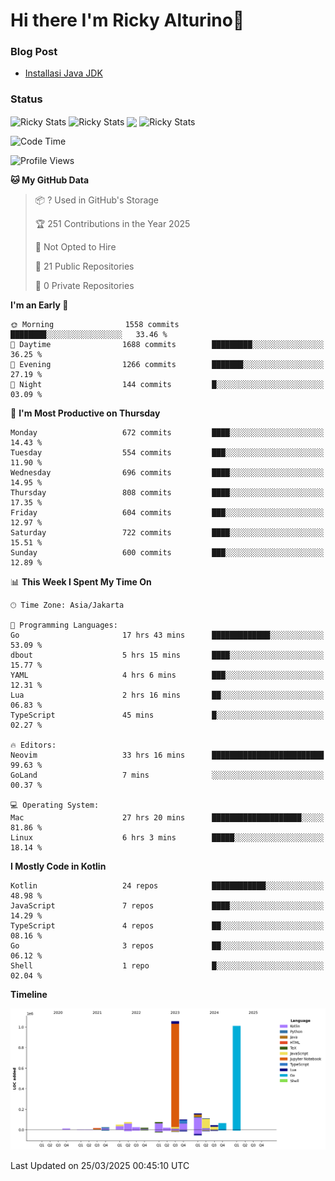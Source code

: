 # Hi there I'm Ricky Alturino👋

### Blog Post

<!-- BLOG-POST-LIST:START -->

- [Installasi Java JDK](https://onirutla.medium.com/installasi-java-jdk-ec701beeb5cb?source=rss-d9d81c918cc9------2)
<!-- BLOG-POST-LIST:END -->

### Status

<img align="center" alt="Ricky Stats" src="https://github-readme-stats.vercel.app/api?username=Alturino&theme=dark&show_icons=true&hide_border=false" />
<img align="center" alt="Ricky Stats" src="https://github-readme-stats.vercel.app/api/top-langs/?username=Alturino&theme=dark&show_icons=true&layout=compact"/>
<img align="center" width="640px" src="https://github-readme-stats.vercel.app/api/wakatime?username=Alturino&layout=compact&hide_border=true&theme=dark">
<img align="center" alt="Ricky Stats" src="https://leetcard.jacoblin.cool/onirutla?border=0&radius=20&ext=activity"/>

<!--START_SECTION:waka-->
![Code Time](http://img.shields.io/badge/Code%20Time-1%2C112%20hrs%2054%20mins-blue)

![Profile Views](http://img.shields.io/badge/Profile%20Views-0-blue)

**🐱 My GitHub Data** 

> 📦 ? Used in GitHub's Storage 
 > 
> 🏆 251 Contributions in the Year 2025
 > 
> 🚫 Not Opted to Hire
 > 
> 📜 21 Public Repositories 
 > 
> 🔑 0 Private Repositories 
 > 
**I'm an Early 🐤** 

```text
🌞 Morning                1558 commits        ████████░░░░░░░░░░░░░░░░░   33.46 % 
🌆 Daytime                1688 commits        █████████░░░░░░░░░░░░░░░░   36.25 % 
🌃 Evening                1266 commits        ███████░░░░░░░░░░░░░░░░░░   27.19 % 
🌙 Night                  144 commits         █░░░░░░░░░░░░░░░░░░░░░░░░   03.09 % 
```
📅 **I'm Most Productive on Thursday** 

```text
Monday                   672 commits         ████░░░░░░░░░░░░░░░░░░░░░   14.43 % 
Tuesday                  554 commits         ███░░░░░░░░░░░░░░░░░░░░░░   11.90 % 
Wednesday                696 commits         ████░░░░░░░░░░░░░░░░░░░░░   14.95 % 
Thursday                 808 commits         ████░░░░░░░░░░░░░░░░░░░░░   17.35 % 
Friday                   604 commits         ███░░░░░░░░░░░░░░░░░░░░░░   12.97 % 
Saturday                 722 commits         ████░░░░░░░░░░░░░░░░░░░░░   15.51 % 
Sunday                   600 commits         ███░░░░░░░░░░░░░░░░░░░░░░   12.89 % 
```


📊 **This Week I Spent My Time On** 

```text
🕑︎ Time Zone: Asia/Jakarta

💬 Programming Languages: 
Go                       17 hrs 43 mins      █████████████░░░░░░░░░░░░   53.09 % 
dbout                    5 hrs 15 mins       ████░░░░░░░░░░░░░░░░░░░░░   15.77 % 
YAML                     4 hrs 6 mins        ███░░░░░░░░░░░░░░░░░░░░░░   12.31 % 
Lua                      2 hrs 16 mins       ██░░░░░░░░░░░░░░░░░░░░░░░   06.83 % 
TypeScript               45 mins             █░░░░░░░░░░░░░░░░░░░░░░░░   02.27 % 

🔥 Editors: 
Neovim                   33 hrs 16 mins      █████████████████████████   99.63 % 
GoLand                   7 mins              ░░░░░░░░░░░░░░░░░░░░░░░░░   00.37 % 

💻 Operating System: 
Mac                      27 hrs 20 mins      ████████████████████░░░░░   81.86 % 
Linux                    6 hrs 3 mins        █████░░░░░░░░░░░░░░░░░░░░   18.14 % 
```

**I Mostly Code in Kotlin** 

```text
Kotlin                   24 repos            ████████████░░░░░░░░░░░░░   48.98 % 
JavaScript               7 repos             ████░░░░░░░░░░░░░░░░░░░░░   14.29 % 
TypeScript               4 repos             ██░░░░░░░░░░░░░░░░░░░░░░░   08.16 % 
Go                       3 repos             ██░░░░░░░░░░░░░░░░░░░░░░░   06.12 % 
Shell                    1 repo              █░░░░░░░░░░░░░░░░░░░░░░░░   02.04 % 
```



**Timeline**

![Lines of Code chart](https://raw.githubusercontent.com/Alturino/Alturino/main/assets/bar_graph.png)


 Last Updated on 25/03/2025 00:45:10 UTC
<!--END_SECTION:waka-->
